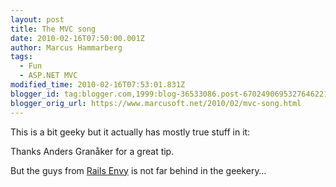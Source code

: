 ```yaml
---
layout: post
title: The MVC song
date: 2010-02-16T07:50:00.001Z
author: Marcus Hammarberg
tags:
  - Fun
  - ASP.NET MVC
modified_time: 2010-02-16T07:53:01.831Z
blogger_id: tag:blogger.com,1999:blog-36533086.post-6702490695327646221
blogger_orig_url: https://www.marcusoft.net/2010/02/mvc-song.html
---
```



This is a bit geeky but it actually has mostly true stuff in it:

Thanks Anders Granåker for a great tip.

But the guys from
<a href="http://railsenvy.com/" target="_blank">Rails Envy</a> is not
far behind in the geekery…

